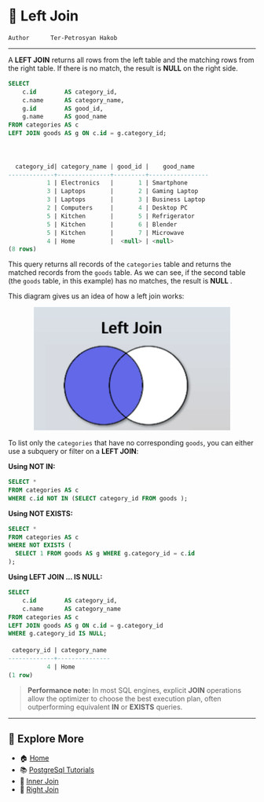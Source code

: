 # 🔗 Left Join

```info
Author      Ter-Petrosyan Hakob
```

---


A **LEFT JOIN** returns all rows from the left table and the matching rows from the right table. 
If there is no match, the result is **NULL** on the right side.

```sql
SELECT
    c.id        AS category_id,
    c.name      AS category_name,
    g.id        AS good_id,
    g.name      AS good_name
FROM categories AS c
LEFT JOIN goods AS g ON c.id = g.category_id;



  category_id| category_name | good_id |    good_name    
-------------+---------------+---------+-----------------
           1 | Electronics   |       1 | Smartphone
           3 | Laptops       |       2 | Gaming Laptop
           3 | Laptops       |       3 | Business Laptop
           2 | Computers     |       4 | Desktop PC
           5 | Kitchen       |       5 | Refrigerator
           5 | Kitchen       |       6 | Blender
           5 | Kitchen       |       7 | Microwave
           4 | Home          |  <null> | <null>
(8 rows)

```

This query returns all records of the `categories` table and returns the matched records from the `goods` table. 
As we can see, if the second table (the `goods` table, in this example) has no matches, the result is **NULL** .

This diagram gives us an idea of how a left join works:

<p align="center">
    <img src="./assets/img3.png" alt="img3" width="400" />
</p>


To list only the `categories` that have no corresponding `goods`, you can either use a subquery or filter on a **LEFT JOIN**:

**Using NOT IN:**

```sql
SELECT *
FROM categories AS c
WHERE c.id NOT IN (SELECT category_id FROM goods );

```

**Using NOT EXISTS:**

```sql
SELECT *
FROM categories AS c
WHERE NOT EXISTS (
  SELECT 1 FROM goods AS g WHERE g.category_id = c.id
);

```

**Using LEFT JOIN ... IS NULL:**

```sql
SELECT
    c.id        AS category_id,
    c.name      AS category_name
FROM categories AS c
LEFT JOIN goods AS g ON c.id = g.category_id
WHERE g.category_id IS NULL;

 category_id | category_name 
-------------+---------------
           4 | Home
(1 row)

```

> **Performance note:** In most SQL engines, explicit **JOIN** operations allow the optimizer to choose the best execution plan, often outperforming equivalent **IN** or **EXISTS** queries.

--- 

## 📌 Explore More

- 🏠 [Home](./../../README.md)
- 📚 [PostgreSql Tutorials](./../tutorials.md)
- 🔗 [Inner Join](./3_Inner_Join.md)
- 🔗 [Right Join](./5_Right_Join.md)
